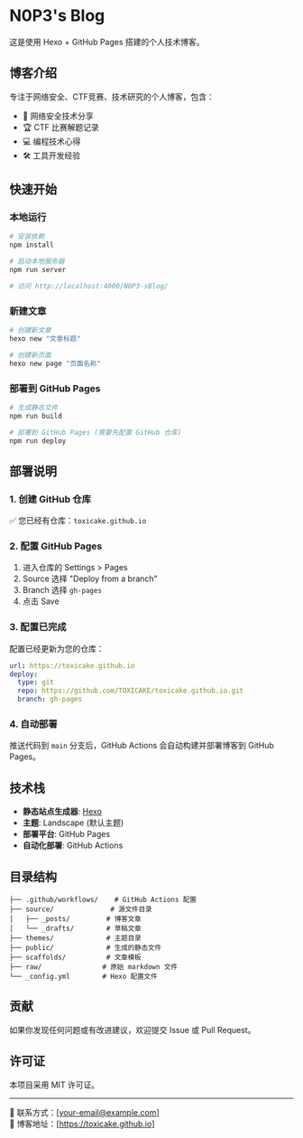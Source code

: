 # N0P3's Blog

这是使用 Hexo + GitHub Pages 搭建的个人技术博客。

## 博客介绍

专注于网络安全、CTF竞赛、技术研究的个人博客，包含：

- 🔐 网络安全技术分享
- 🏆 CTF 比赛解题记录  
- 💻 编程技术心得
- 🛠️ 工具开发经验

## 快速开始

### 本地运行

```bash
# 安装依赖
npm install

# 启动本地服务器
npm run server

# 访问 http://localhost:4000/N0P3-sBlog/
```

### 新建文章

```bash
# 创建新文章
hexo new "文章标题"

# 创建新页面
hexo new page "页面名称"
```

### 部署到 GitHub Pages

```bash
# 生成静态文件
npm run build

# 部署到 GitHub Pages (需要先配置 GitHub 仓库)
npm run deploy
```

## 部署说明

### 1. 创建 GitHub 仓库

✅ 您已经有仓库：`toxicake.github.io`

### 2. 配置 GitHub Pages

1. 进入仓库的 Settings > Pages
2. Source 选择 "Deploy from a branch"
3. Branch 选择 `gh-pages`
4. 点击 Save

### 3. 配置已完成

配置已经更新为您的仓库：

```yaml
url: https://toxicake.github.io
deploy:
  type: git
  repo: https://github.com/TOXICAKE/toxicake.github.io.git
  branch: gh-pages
```

### 4. 自动部署

推送代码到 `main` 分支后，GitHub Actions 会自动构建并部署博客到 GitHub Pages。

## 技术栈

- **静态站点生成器**: [Hexo](https://hexo.io/)
- **主题**: Landscape (默认主题)
- **部署平台**: GitHub Pages
- **自动化部署**: GitHub Actions

## 目录结构

```
├── .github/workflows/    # GitHub Actions 配置
├── source/              # 源文件目录
│   ├── _posts/         # 博客文章
│   └── _drafts/        # 草稿文章
├── themes/             # 主题目录
├── public/             # 生成的静态文件
├── scaffolds/          # 文章模板
├── raw/               # 原始 markdown 文件
└── _config.yml        # Hexo 配置文件
```

## 贡献

如果你发现任何问题或有改进建议，欢迎提交 Issue 或 Pull Request。

## 许可证

本项目采用 MIT 许可证。

---

📧 联系方式：[your-email@example.com]  
🔗 博客地址：[https://toxicake.github.io]
